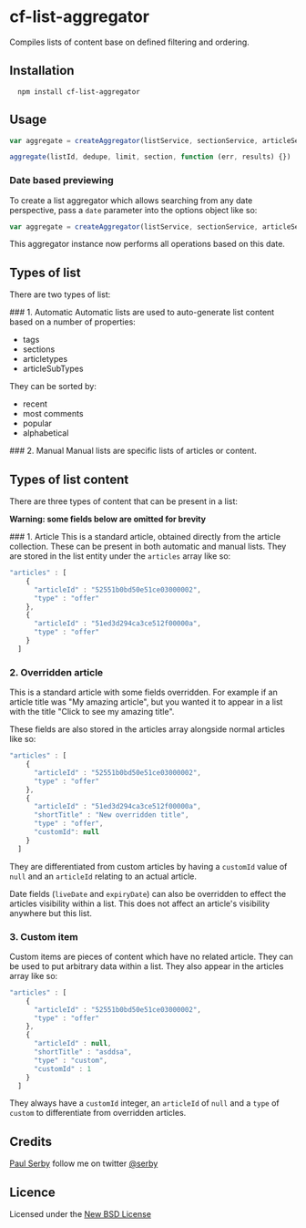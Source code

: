 # cf-list-aggregator

Compiles lists of content base on defined filtering and ordering.

## Installation

      npm install cf-list-aggregator

## Usage

```js
var aggregate = createAggregator(listService, sectionService, articleService, { logger: logger })

aggregate(listId, dedupe, limit, section, function (err, results) {})
```

### Date based previewing
To create a list aggregator which allows searching from any date perspective, pass a `date` parameter into the options object like so:

```js
var aggregate = createAggregator(listService, sectionService, articleService, { logger: logger, date: new Date() })
```

This aggregator instance now performs all operations based on this date.

## Types of list
There are two types of list:

### 1. Automatic
Automatic lists are used to auto-generate list content based on a number of properties:

- tags
- sections
- articletypes
- articleSubTypes

They can be sorted by:

- recent
- most comments
- popular
- alphabetical

### 2. Manual
Manual lists are specific lists of articles or content.

## Types of list content
There are three types of content that can be present in a list:

**Warning: some fields below are omitted for brevity**

### 1. Article
This is a standard article, obtained directly from the article collection.
These can be present in both automatic and manual lists.
They are stored in the list entity under the `articles` array like so:

```js
"articles" : [
    {
      "articleId" : "52551b0bd50e51ce03000002",
      "type" : "offer"
    },
    {
      "articleId" : "51ed3d294ca3ce512f00000a",
      "type" : "offer"
    }
  ]
```

### 2. Overridden article
This is a standard article with some fields overridden.
For example if an article title was "My amazing article", but you wanted it to appear in a list with the title "Click to see my amazing title".

These fields are also stored in the articles array alongside normal articles like so:

```js
"articles" : [
    {
      "articleId" : "52551b0bd50e51ce03000002",
      "type" : "offer"
    },
    {
      "articleId" : "51ed3d294ca3ce512f00000a",
      "shortTitle" : "New overridden title",
      "type" : "offer",
      "customId": null
    }
  ]
```

They are differentiated from custom articles by having a `customId` value of `null` and an `articleId` relating to an actual article.

Date fields (`liveDate` and `expiryDate`) can also be overridden to effect the articles visibility within a list.
This does not affect an article's visibility anywhere but this list.

### 3. Custom item
Custom items are pieces of content which have no related article.
They can be used to put arbitrary data within a list.
They also appear in the articles array like so:

```js
"articles" : [
    {
      "articleId" : "52551b0bd50e51ce03000002",
      "type" : "offer"
    },
    {
      "articleId" : null,
      "shortTitle" : "asddsa",
      "type" : "custom",
      "customId" : 1
    }
  ]
```

They always have a `customId` integer, an `articleId` of `null` and a `type` of `custom` to differentiate from overridden articles.

## Credits
[Paul Serby](https://github.com/serby/) follow me on twitter [@serby](http://twitter.com/serby)

## Licence
Licensed under the [New BSD License](http://opensource.org/licenses/bsd-license.php)
